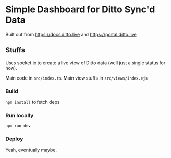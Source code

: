 # Simple Dashboard for Ditto Sync'd Data

Built out from https://docs.ditto.live and https://portal.ditto.live

## Stuffs

Uses socket.io to create a live view of Ditto data (well just a single status for now).

Main code in `src/index.ts`.  Main view stuffs in `src/views/index.ejs`

### Build

`npm install` to fetch deps

### Run locally

`npm run dev`

### Deploy

Yeah, eventually maybe.

